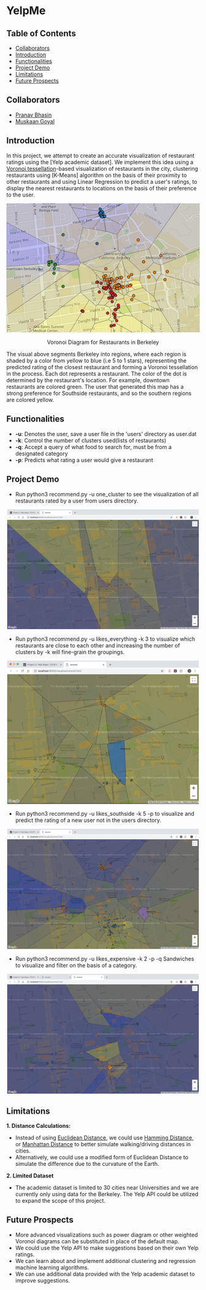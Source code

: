 # YelpMe

## Table of Contents
  * [Collaborators](#team-members)
  * [Introduction](#intro)
  * [Functionalities](#func)
  * [Project Demo](#proj-demo)
  * [Limitations](#lim)
  * [Future Prospects](#var)
  

## <a name ="team-members"></a> Collaborators
* [Pranav Bhasin]
* [Muskaan Goyal]

## <a name ="intro"></a> Introduction
In this project, we attempt to create an accurate visualization of restaurant ratings using the [Yelp academic dataset]. We implement this idea using a [Voronoi tessellation]-based visualization of restaurants in the city, clustering restaurants using [K-Means] algorithm on the basis of their proximity to other restaurants and using Linear Regression to predict a user's ratings, to display the nearest restaurants to locations on the basis of their preference to the user.

<p align = "center"><img src = "https://github.com/PranavBhasin001/YelpMe/blob/master/assets/voronoi.png"></p>
<p align= "center"> Voronoi Diagram for Restaurants in Berkeley </p>

The visual above segments Berkeley into regions, where each region is shaded by a color from yellow to blue (i.e 5 to 1 stars), representing the predicted rating of the closest restaurant and forming a Voronoi tessellation in the process. 
Each dot represents a restaurant. The color of the dot is determined by the restaurant's location. 
For example, downtown restaurants are colored green. The user that generated this map has a strong preference for Southside restaurants, and so the southern regions are colored yellow.

## <a name ="func"></a> Functionalities

* **-u**: Denotes the user, save a user file in the 'users' directory as user.dat 
* **-k**: Control the number of clusters used(lists of restaurants) 
* **-q**: Accept a query of what food to search for, must be from a designated category 
* **-p**: Predicts what rating a user would give a restaurant

## <a name ="proj-demo"></a> Project Demo
* Run python3 recommend.py -u one_cluster to see the visualization of all restaurants rated by a user from users directory.
<p align = "center"><img src = "https://github.com/PranavBhasin001/YelpMe/blob/master/assets/-u.png" width = 500x></p>

* Run python3 recommend.py -u likes_everything -k 3 to visualize which restaurants are close to each other and increasing the number of clusters by -k will fine-grain the groupings.
<p align = "center"><img src = "https://github.com/PranavBhasin001/YelpMe/blob/master/assets/-k.png" width = 500x></p>

* Run python3 recommend.py -u likes_southside -k 5 -p to visualize and predict the rating of a new user not in the users directory.
<p align = "center"><img src = "https://github.com/PranavBhasin001/YelpMe/blob/master/assets/-p.png" width = 500x></p>

* Run python3 recommend.py -u likes_expensive -k 2 -p -q Sandwiches to visualize and filter on the basis of a category.
<p align = "center"><img src = "https://github.com/PranavBhasin001/YelpMe/blob/master/assets/-q.png" width = 500x></p>

## <a name ="lim"></a> Limitations
**1. Distance Calculations:**
  * Instead of using [Euclidean Distance], we could use [Hamming Distance], or [Manhattan Distance] to better simulate walking/driving distances in  cities.
  * Alternatively, we could use a modified form of Euclidean Distance to simulate the difference due to the curvature of the Earth.
  
**2. Limited Dataset**
  * The academic dataset is limited to 30 cities near Universities and we are currently only using data for the Berkeley. The Yelp API could be utilized to expand the scope of this project.

## <a name ="var"></a> Future Prospects
* More advanced visualizations such as power diagram or other weighted Voronoi diagrams can be substituted in place of the default map.
* We could use the Yelp API to make suggestions based on their own Yelp ratings.
* We can learn about and implement additional clustering and regression machine learning algorithms.
* We can use additional data provided with the Yelp academic dataset to improve suggestions.

[Voronoi tessellation]: https://en.wikipedia.org/wiki/Voronoi_diagram
[Euclidean Distance]: https://en.wikipedia.org/wiki/Voronoi_diagram
[Hamming Distance]: https://en.wikipedia.org/wiki/Voronoi_diagram
[Manhattan Distance]: https://en.wikipedia.org/wiki/Voronoi_diagram
[Pranav Bhasin]: https://github.com/PranavBhasin001
[Muskaan Goyal]: https://github.com/muskaangoyal
